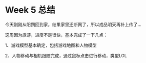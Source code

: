 # Week 5 总结

今天刚刚从阳朔回到家，结果家里还断网了，所以成品明天再补上传了... 

这周因为旅游，进度不是很快，基本完成了一下几点：

1、游戏模型基本确定，包括游戏地图和人物模型

2、人物移动与相机跟随完成，通过鼠标点击进行移动，类型LOL